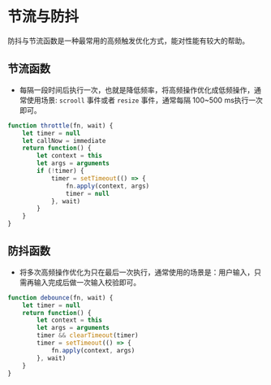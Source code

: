 # 节流与防抖

防抖与节流函数是一种最常用的高频触发优化方式，能对性能有较大的帮助。

## 节流函数

- 每隔一段时间后执行一次，也就是降低频率，将高频操作优化成低频操作，通常使用场景: `scrooll` 事件或者 `resize` 事件，通常每隔 100~500 ms执行一次即可。
```js
function throttle(fn, wait) {
    let timer = null
    let callNow = immediate
    return function() {
        let context = this
        let args = arguments
        if (!timer) {
            timer = setTimeout(() => {
                fn.apply(context, args)
                timer = null
            }, wait)
        }
    }
}
```

## 防抖函数

- 将多次高频操作优化为只在最后一次执行，通常使用的场景是：用户输入，只需再输入完成后做一次输入校验即可。
```js
function debounce(fn, wait) {
    let timer = null
    return function() {
        let context = this
        let args = arguments
        timer && clearTimeout(timer)
        timer = setTimeout(() => {
            fn.apply(context, args)
        }, wait)
    }
}
```
